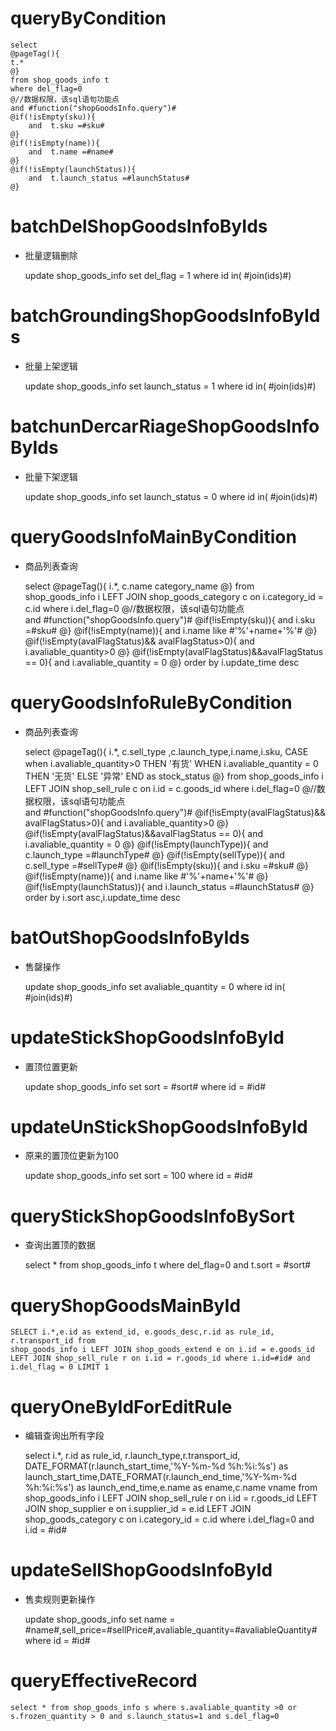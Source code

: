 queryByCondition
===


    select 
    @pageTag(){
    t.*
    @}
    from shop_goods_info t
    where del_flag=0 
    @//数据权限，该sql语句功能点  
    and #function("shopGoodsInfo.query")#
    @if(!isEmpty(sku)){
        and  t.sku =#sku#
    @}
    @if(!isEmpty(name)){
        and  t.name =#name#
    @}
    @if(!isEmpty(launchStatus)){
        and  t.launch_status =#launchStatus#
    @}
    
    
    

batchDelShopGoodsInfoByIds
===

* 批量逻辑删除

    update shop_goods_info set del_flag = 1 where id  in( #join(ids)#)
    
batchGroundingShopGoodsInfoByIds
===

* 批量上架逻辑

    update shop_goods_info set launch_status = 1 where id  in( #join(ids)#) 

batchunDercarRiageShopGoodsInfoByIds
===

* 批量下架逻辑

	update shop_goods_info set launch_status = 0 where id  in( #join(ids)#)


    
    
    
queryGoodsInfoMainByCondition
===
* 商品列表查询

    select 
    @pageTag(){
        i.*, c.name category_name 
    @}
    from shop_goods_info i LEFT JOIN shop_goods_category c on i.category_id = c.id
    where i.del_flag=0 
    @//数据权限，该sql语句功能点  
    and #function("shopGoodsInfo.query")#
    @if(!isEmpty(sku)){
        and  i.sku =#sku#
    @}
    @if(!isEmpty(name)){
        and  i.name like #'%'+name+'%'#
    @}
    @if(!isEmpty(avalFlagStatus)&& avalFlagStatus>0){
        and i.avaliable_quantity>0 
    @}
    @if(!isEmpty(avalFlagStatus)&&avalFlagStatus == 0){
        and  i.avaliable_quantity = 0
    @}
     order by i.update_time desc
    
queryGoodsInfoRuleByCondition
===
* 商品列表查询

    select 
    @pageTag(){
        i.*, c.sell_type ,c.launch_type,i.name,i.sku,
      CASE when i.avaliable_quantity>0 THEN '有货'
		 WHEN i.avaliable_quantity = 0 THEN '无货'
     ELSE '异常' END as stock_status
    @}
    from shop_goods_info i LEFT JOIN shop_sell_rule c on i.id = c.goods_id
    where i.del_flag=0 
    @//数据权限，该sql语句功能点  
    and #function("shopGoodsInfo.query")#
    @if(!isEmpty(avalFlagStatus)&& avalFlagStatus>0){
        and i.avaliable_quantity>0 
    @}
    @if(!isEmpty(avalFlagStatus)&&avalFlagStatus == 0){
        and  i.avaliable_quantity = 0
    @}
    @if(!isEmpty(launchType)){
        and c.launch_type =#launchType#
    @}
    @if(!isEmpty(sellType)){
        and  c.sell_type =#sellType#
    @}
     @if(!isEmpty(sku)){
        and  i.sku =#sku#
    @}
    @if(!isEmpty(name)){
        and  i.name like #'%'+name+'%'#
    @}
    @if(!isEmpty(launchStatus)){
        and  i.launch_status =#launchStatus#
    @}
    order by i.sort asc,i.update_time desc
    
batOutShopGoodsInfoByIds
===
* 售罄操作

    update shop_goods_info set avaliable_quantity = 0 where id  in( #join(ids)#)


updateStickShopGoodsInfoById
===

* 置顶位置更新

    update shop_goods_info set sort = #sort# where id  = #id# 
    
updateUnStickShopGoodsInfoById
===

* 原来的置顶位更新为100

    update shop_goods_info set sort = 100 where id  = #id#

queryStickShopGoodsInfoBySort
===
* 查询出置顶的数据

	select * from shop_goods_info t where del_flag=0 and t.sort = #sort#

queryShopGoodsMainById
===
    SELECT i.*,e.id as extend_id, e.goods_desc,r.id as rule_id, r.transport_id from 
    shop_goods_info i LEFT JOIN shop_goods_extend e on i.id = e.goods_id 
    LEFT JOIN shop_sell_rule r on i.id = r.goods_id where i.id=#id# and i.del_flag = 0 LIMIT 1
       
queryOneByIdForEditRule
===
* 编辑查询出所有字段

	 select 
     i.*, r.id as rule_id, r.launch_type,r.transport_id,  DATE_FORMAT(r.launch_start_time,'%Y-%m-%d  %h:%i:%s') as launch_start_time,DATE_FORMAT(r.launch_end_time,'%Y-%m-%d  %h:%i:%s') as launch_end_time,e.name as ename,c.name vname
     from shop_goods_info i LEFT JOIN shop_sell_rule r on i.id = r.goods_id
     LEFT JOIN shop_supplier e on i.supplier_id = e.id
     LEFT JOIN shop_goods_category c on i.category_id = c.id
        where i.del_flag=0 and i.id = #id#
   
updateSellShopGoodsInfoById
===   
* 售卖规则更新操作

	update shop_goods_info set name = #name#,sell_price=#sellPrice#,avaliable_quantity=#avaliableQuantity# where id  = #id#
	
queryEffectiveRecord
===
    select * from shop_goods_info s where s.avaliable_quantity >0 or s.frozen_quantity > 0 and s.launch_status=1 and s.del_flag=0
